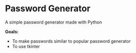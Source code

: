 # Password Generator

A simple password generator made with Python

**Goals:**
- To make passwords similar to popular password generator
- To use tkinter
